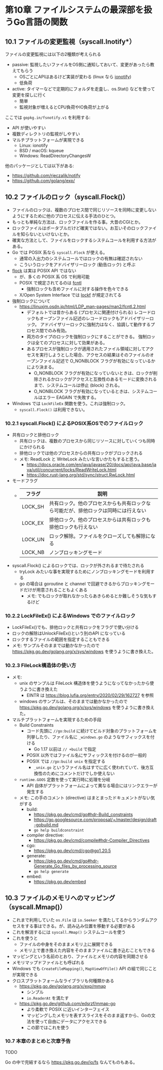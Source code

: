 # 第10章 ファイルシステムの最深部を扱うGo言語の関数

## 10.1 ファイルの変更監視（syscall.Inotify*）

ファイルの変更監視には以下の2種類が考えられる

- passive: 監視したいファイルをOS側に通知しておいて、変更があったら教えてもらう
  - OSごとにAPIはあるけど実装が変わる (linux なら [ionotify](https://linuxjm.osdn.jp/html/LDP_man-pages/man7/inotify.7.html))
  - 低負荷
- active: タイマーなどで定期的にフォルダを走査し、os.Stat() などを使って変更を探しに行く
  - 簡単
  - 監視対象が増えるとCPU負荷やIO負荷が上がる

ここでは `gopkg.in/fsnotify.v1` を利用する:
- API が使いやすい
- 複数ディレクトリの監視がしやすい
- マルチプラットフォームが実現できる
  - Linux: ionotify
  - BSD / macOS: kqueue
  - Windows: ReadDirectoryChangesW

他のパッケージとしては以下がある:
- https://github.com/rjeczalik/notify
- https://github.com/golang/exp/

## 10.2 ファイルのロック（syscall.Flock()）

- ファイルのロックは、複数のプロセス間で同じリソースを同時に変更しないようにするために他のプロセスに伝える手法のひとつ。
- もっとも単純な方法は、ロックファイルを作る事。大昔のCGIとか。
- ロックファイルはポータブルだけど確実ではない。お互いそのロックファイルを知らないといけないとか。
- 確実な方法として、ファイルをロックするシステムコールを利用する方法がある。
- Go では POSIX 系なら `syscall.Flock` が使える。
  - 通常の入出力のシステムコールではロックの有無は確認されない
  - こういうロックをアドバイザリーロック (勧告ロック) と呼ぶ
- [flock](https://linuxjm.osdn.jp/html/LDP_man-pages/man2/flock.2.html) は実は POSIX API ではない
  - が、多くの POSIX 系 OS で利用可能
  - POSIX で規定されてるのは [fcntl](https://linuxjm.osdn.jp/html/LDP_man-pages/man2/fcntl.2.html)
    - 強制ロックも含めファイルに対する操作を色々できる
  - X/Open System Interface では [lockf](https://linuxjm.osdn.jp/html/LDP_man-pages/man3/lockf.3.html) が規定されてる
- 強制ロックについて
  - https://linuxjm.osdn.jp/html/LDP_man-pages/man2/fcntl.2.html
    - デフォルトでは昔からある (プロセスに関連付けられる) レコードロックもオープンファイル記述のレコードロックもアドバイザリーロック。 アドバイザリーロックに強制力はなく、協調して動作するプロセス間でのみ有効。
    - 両方のタイプのロックを強制ロックにすることができる。 強制ロックは全てのプロセスに対して効果がある。 
    - あるプロセスが強制ロックが適用されたファイル領域に対してアクセスを実行しようとした場合、アクセスの結果はそのファイルのオープンファイル記述で O_NONBLOCK フラグが有効になっているかにより決まる。
      - O_NONBLOCK フラグが有効になっていないときは、ロックが削除されるかロックがアクセスと互換性のあるモードに変換されるまで、システムコールは停止 (block) される。 
      - O_NONBLOCK フラグが有効になっているときは、システムコールはエラー EAGAIN で失敗する。
- Windows では `LockFileEx` 関数を使う。これは強制ロック。
  - `syscall.Flock()` は利用できない。

### 10.2.1 syscall.Flock() によるPOSIX系OSでのファイルロック

- 共有ロックと排他ロック
  - 共有ロックは、複数のプロセスから同じリソースに対していくつも同時にかけられる
  - 排他ロックでは他のプロセスからの共有ロックがブロックされる
  - メモ: ReadLock と WriteLock みたいな言いかたもすると思う。
    - https://docs.oracle.com/en/java/javase/20/docs/api/java.base/java/util/concurrent/locks/ReadWriteLock.html
    - https://doc.rust-lang.org/std/sync/struct.RwLock.html
- モードフラグ
  - | フラグ  | 説明                                                                               |
    |---------|------------------------------------------------------------------------------------|
    | LOCK_SH | 共有ロック。他のプロセスからも共有ロックなら可能だが、排他ロックは同時には行えない |
    | LOCK_EX | 排他ロック。他のプロセスからは共有ロックも排他ロックも行えない                     |
    | LOCK_UN | ロック解除。ファイルをクローズしても解除になる                                     |
    | LOCK_NB | ノンブロッキングモード                                                             |
- syscall.Flock() によるロックでは、ロックが外されるまで待たされる
  - tryLock みたいな事を実現するためにノンブロッキングモードを利用する
  - go の場合は goroutine と channel で回避できるからブロッキングモードだけが用意されることもよくある
    - メモ: でもロックが取れなかったらあきらめるとか難しそうな気もするけど

### 10.2.2 LockFileEx() によるWindows でのファイルロック
- LockFileEx()でも、排他ロックと共有ロックをフラグで使い分ける
- ロックの解除はUnlockFileEx()という別のAPI になっている
- ロックするファイルの範囲を指定することもできる
- メモ: サンプルそのままでは動かなかったので https://pkg.go.dev/golang.org/x/sys/windows を使うように書き換えた。

### 10.2.3 FileLock構造体の使い方
- メモ:
  - unix のサンプルは FileLock 構造体を使うようになってなかったから使うように書き換えた
    - EINTR は https://blog.lufia.org/entry/2020/02/29/162727 を参照
  - windows のサンプルは、そのままでは動かなかったので https://pkg.go.dev/golang.org/x/sys/windows を使うように書き換えた。
- マルチプラットフォームを実現するための手段
  - Build Constraints
    - コード先頭に `//go:build` に続けてビルド対象のプラットフォームを列挙したり、ファイル名に `_windows.go` のようなサフィックスを付ける
      - Go 1.17 以前は `// +build` で指定
    - POSIX 以外ではファイル名にサフィックスを付けるのが一般的
    - POSIX では `//go:build unix` を指定する
      - `_unix.go` というファイル名はすでに広く使われていて、後方互換性のためにコメントだけでしか使えない
  - `runtime.GOOS` 定数を使って実行時に処理を分岐
    - API 自体がプラットフォームによって異なる場合にはリンクエラーが発生する
  - メモ: この手のコメント (directive) はまとまったドキュメントがない気がする
    - build: 
      - https://pkg.go.dev/cmd/go#hdr-Build_constraints
      - https://go.googlesource.com/proposal/+/master/design/draft-gobuild.md
      - `go help buildconstraint`
    - compiler directive: 
      - https://pkg.go.dev/cmd/compile#hdr-Compiler_Directives
    - cgo:
      - https://pkg.go.dev/cmd/cgo@go1.20.5
    - generate: 
      - https://pkg.go.dev/cmd/go#hdr-Generate_Go_files_by_processing_source
      - `go help generate`
    - embed:
      - https://pkg.go.dev/embed

## 10.3 ファイルのメモリへのマッピング（syscall.Mmap()）
- これまで利用していた `os.File` は `io.Seeker` を満たしてるからランダムアクセスをする事はできる。が、読み込み位置を移動する必要がある
- これを解消するには `syscall.Mmap()` システムコールを使う
- これを使うと
  - ファイルの中身をそのままメモリ上に展開できる
  - メモリ上で書き換えた内容をそのままファイルに書き込むこともできる
- マッピングという名前のとおり、ファイルとメモリの内容を同期させる
- メモリマップドファイルとも呼ばれる
- Windows でも `CreateFileMapping()`,  `MapViewOfFile()` API の組で同じことが実現できる
- クロスプラットフォームなライブラリも何種類かある
  - https://pkg.go.dev/golang.org/x/exp/mmap
    - シンプル
    - `io.ReaderAt` を満たす
  - https://pkg.go.dev/github.com/edsrzf/mmap-go
    - より柔軟で POSIX に近いインターフェイス
    - マッピングしたメモリを表すスライスをそのまま返すから、Goの文法を使って自由にデータにアクセスできる
    - この節ではこれを使う


### 10.7 本章のまとめと次章予告


TODO

Go の中で完結するなら https://pkg.go.dev/io/fs なんてものもある。
